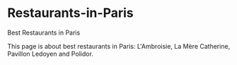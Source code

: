 # Restaurants-in-Paris
Best Restaurants in Paris

This page is about best restaurants in Paris: L'Ambroisie, La Mère Catherine, Pavillon Ledoyen and Polidor.
